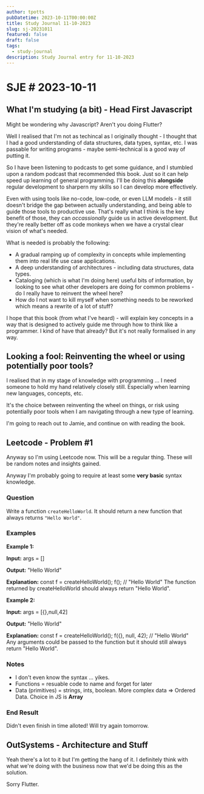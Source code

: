```yaml
---
author: tpotts
pubDatetime: 2023-10-11T00:00:00Z
title: Study Journal 11-10-2023
slug: sj-20231011
featured: false
draft: false
tags:
  - study-journal
description: Study Journal entry for 11-10-2023
---
```

# SJE # 2023-10-11

## What I'm studying (a bit) - Head First Javascript

Might be wondering why Javascript? Aren't you doing Flutter?

Well I realised that I'm not as techincal as I originally thought - I thought that I had a good understanding of data structures, data types, syntax, etc. I was passable for writing programs - maybe semi-technical is a good way of putting it.

So I have been listening to podcasts to get some guidance, and I stumbled upon a random podcast that recommended this book. Just so it can help speed up learning of general programming. I'll be doing this **alongside** regular development to sharpern my skills so I can develop more effectively.

Even with using tools like no-code, low-code, or even LLM models - it still doesn't bridge the gap between actually understanding, and being able to guide those tools to productive use. That's really what I think is the key benefit of those, they can _occassionally_ guide us in active development. But they're really better off as code monkeys when we have a crystal clear vision of what's needed.

What is needed is probably the following:

- A gradual ramping up of complexity in concepts while implementing them into real life use case applications.
- A deep understanding of architectures - including data structures, data types.
- Cataloging (which is what I'm doing here) useful bits of information, by looking to see what other developers are doing for common problems - do I really have to reinvent the wheel here?
- How do I not want to kill myself when something needs to be reworked which means a rewrite of a lot of stuff?

I hope that this book (from what I've heard) - will explain key concepts in a way that is designed to actively guide me through how to think like a programmer. I kind of have that already? But it's not really formalised in any way.

## Looking a fool: Reinventing the wheel or using potentially poor tools?

I realised that in my stage of knowledge with programming … I need someone to hold my hand relatively closely still. Especially when learning new languages, concepts, etc.

It's the choice between reinventing the wheel on things, or risk using potentially poor tools when I am navigating through a new type of learning.

I'm going to reach out to Jamie, and continue on with reading the book.

## Leetcode - Problem #1

Anyway so I'm using Leetcode now. This will be a regular thing. These will be random notes and insights gained.

Anyway I'm probably going to require at least some **very basic** syntax knowledge.

### Question

Write a function `createHelloWorld`. It should return a new function that always returns `"Hello World"`.

### Examples

**Example 1:**

**Input:** args = \[\]

**Output:** "Hello World"

**Explanation:** const f = createHelloWorld(); f(); // "Hello World" The function returned by createHelloWorld should always return "Hello World".

**Example 2:**

**Input:** args = \[{},null,42\]

**Output:** "Hello World"

**Explanation:** const f = createHelloWorld(); f({}, null, 42); // "Hello World" Any arguments could be passed to the function but it should still always return "Hello World".

### **Notes**

- I don't even know the syntax … yikes.
- Functions = resuable code to name and forget for later
- Data (primitives) = strings, ints, boolean. More complex data => Ordered Data. Choice in JS is **Array**

### End Result

Didn't even finish in time alloted! Will try again tomorrow.

## OutSystems - Architecture and Stuff

Yeah there's a lot to it but I'm getting the hang of it. I definitely think with what we're doing with the business now that we'd be doing this as the solution.

Sorry Flutter.

